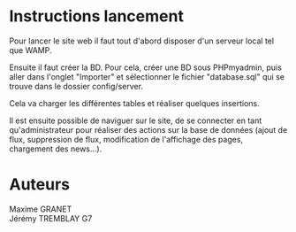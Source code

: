 # Instructions lancement

Pour lancer le site web il faut tout d'abord disposer d'un serveur local tel que WAMP.

Ensuite il faut créer la BD. Pour cela, créer une BD sous PHPmyadmin, puis aller dans l'onglet "Importer" et sélectionner le fichier "database.sql" qui se trouve dans le dossier config/server.

Cela va charger les différentes tables et réaliser quelques insertions.

Il est ensuite possible de naviguer sur le site, de se connecter en tant qu'administrateur pour réaliser des actions sur la base de données (ajout de flux, suppression de flux, modification de l'affichage des pages, chargement des news...).

# Auteurs
Maxime GRANET  
Jérémy TREMBLAY G7
